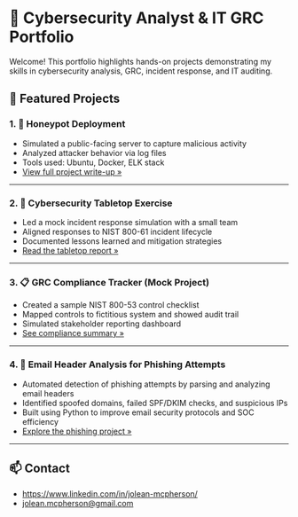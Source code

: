 # 💼 Cybersecurity Analyst & IT GRC Portfolio

Welcome! This portfolio highlights hands-on projects demonstrating my skills in cybersecurity analysis, GRC, incident response, and IT auditing.

## 🔐 Featured Projects

### 1. 🐍 Honeypot Deployment 
- Simulated a public-facing server to capture malicious activity
- Analyzed attacker behavior via log files
- Tools used: Ubuntu, Docker, ELK stack
- [View full project write-up »](https://github.com/JoleanMcPherson/Cybersecurity-Porfolio/blob/f2ffa354b7b83aebcf1d68a36f7e2ffb6adf4970/Honeypot)

---

### 2. 🎲 Cybersecurity Tabletop Exercise
- Led a mock incident response simulation with a small team
- Aligned responses to NIST 800-61 incident lifecycle
- Documented lessons learned and mitigation strategies
- [Read the tabletop report »](https://github.com/JoleanMcPherson/Cybersecurity-Porfolio/blob/05dd8f230dcd6d55b08e33a575aa20140ebbe09c/Tabletop%20Exercise)

---

### 3. 📋 GRC Compliance Tracker (Mock Project)
- Created a sample NIST 800-53 control checklist
- Mapped controls to fictitious system and showed audit trail
- Simulated stakeholder reporting dashboard
- [See compliance summary »](https://github.com/JoleanMcPherson/GRC-NIST-Compliance-Portfolio/blob/6373ecee4b426e01587b3d931946a813f79ea5b6/README.md)

---

### 4. 📧 Email Header Analysis for Phishing Attempts
- Automated detection of phishing attempts by parsing and analyzing email headers
- Identified spoofed domains, failed SPF/DKIM checks, and suspicious IPs
- Built using Python to improve email security protocols and SOC efficiency
- [Explore the phishing project »](https://github.com/JoleanMcPherson/Cybersecurity-Porfolio/blob/d2a810b756a0ba51a2d49579ce9cd4c0a04b8722/Email%20Header%20Analysis%20for%20Phishing%20Attempts)

---

## 📫 Contact
- https://www.linkedin.com/in/jolean-mcpherson/
- jolean.mcpherson@gmail.com
